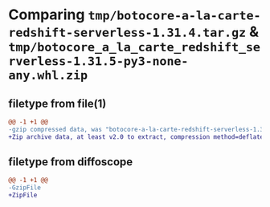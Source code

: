 # Comparing `tmp/botocore-a-la-carte-redshift-serverless-1.31.4.tar.gz` & `tmp/botocore_a_la_carte_redshift_serverless-1.31.5-py3-none-any.whl.zip`

## filetype from file(1)

```diff
@@ -1 +1 @@
-gzip compressed data, was "botocore-a-la-carte-redshift-serverless-1.31.4.tar", last modified: Tue Jul 18 01:55:30 2023, max compression
+Zip archive data, at least v2.0 to extract, compression method=deflate
```

## filetype from diffoscope

```diff
@@ -1 +1 @@
-GzipFile
+ZipFile
```


